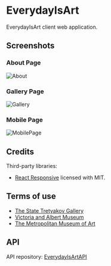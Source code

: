 # EverydayIsArt

EverydayIsArt client web application.

## Screenshots

### About Page

![About](https://github.com/lebedeva-svetlana/EverydayIsArt/assets/91262515/5a09baf9-9d2c-482c-86b4-4c5c95be0538)

### Gallery Page

![Gallery](https://github.com/lebedeva-svetlana/EverydayIsArt/assets/91262515/ce3bc451-a7eb-44fd-ab81-5fc94785bb91)

### Mobile Page

![MobilePage](https://github.com/lebedeva-svetlana/EverydayIsArt/assets/91262515/f03ad383-a31c-49ac-a114-5092fe67205d)

## Credits

Third-party libraries:

- [React Responsive](https://github.com/yocontra/react-responsive) licensed with MIT.

## Terms of use

- [The State Tretyakov Gallery](https://www.tretyakovgallery.ru/about/copirith/)
- [Victoria and Albert Museum](https://www.vam.ac.uk/info/va-websites-terms-conditions)
- [The Metropolitan Museum of Art](https://www.metmuseum.org/policies/terms-and-conditions)

## API

API repository: [EverydayIsArtAPI](https://github.com/lebedeva-svetlana/EverydayIsArtAPI)
